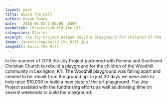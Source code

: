 ```yaml
---
layout: post
title: Build The Hill
author: Bryan Raney
date:   2016-06-01 7:00:00 -0400
permalink: /Projects/Build_The_Hill
categories: Stories
excerpt: The Joy Project helped build a playground for children of the Woodhill community in Lexington, KY
image: /assets/img/build_the_hill.jpg
imageAlt: Build The Hill
---
```


In the summer of 2016 the Joy Project partnered with Poiema and Southland Christian Church to rebuild a playground for the children of the Woodhill community in Lexington, KY.  The Woodhill playground was falling apart and needed to be rebuilt from the ground up.  In just 30 days we were able to help raise $10,000 to build a new state of the art playground.  The Joy Project assisted with the fundraising efforts as well as donating time on several weekends to build the playground.